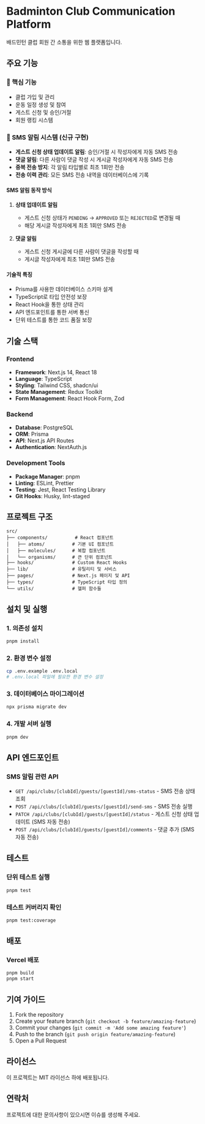 # Badminton Club Communication Platform

배드민턴 클럽 회원 간 소통을 위한 웹 플랫폼입니다.

## 주요 기능

### 🚀 핵심 기능

- 클럽 가입 및 관리
- 운동 일정 생성 및 참여
- 게스트 신청 및 승인/거절
- 회원 랭킹 시스템

### 📱 SMS 알림 시스템 (신규 구현)

- **게스트 신청 상태 업데이트 알림**: 승인/거절 시 작성자에게 자동 SMS 전송
- **댓글 알림**: 다른 사람이 댓글 작성 시 게시글 작성자에게 자동 SMS 전송
- **중복 전송 방지**: 각 알림 타입별로 최초 1회만 전송
- **전송 이력 관리**: 모든 SMS 전송 내역을 데이터베이스에 기록

#### SMS 알림 동작 방식

1. **상태 업데이트 알림**

   - 게스트 신청 상태가 `PENDING` → `APPROVED` 또는 `REJECTED`로 변경될 때
   - 해당 게시글 작성자에게 최초 1회만 SMS 전송

2. **댓글 알림**
   - 게스트 신청 게시글에 다른 사람이 댓글을 작성할 때
   - 게시글 작성자에게 최초 1회만 SMS 전송

#### 기술적 특징

- Prisma를 사용한 데이터베이스 스키마 설계
- TypeScript로 타입 안전성 보장
- React Hook을 통한 상태 관리
- API 엔드포인트를 통한 서버 통신
- 단위 테스트를 통한 코드 품질 보장

## 기술 스택

### Frontend

- **Framework**: Next.js 14, React 18
- **Language**: TypeScript
- **Styling**: Tailwind CSS, shadcn/ui
- **State Management**: Redux Toolkit
- **Form Management**: React Hook Form, Zod

### Backend

- **Database**: PostgreSQL
- **ORM**: Prisma
- **API**: Next.js API Routes
- **Authentication**: NextAuth.js

### Development Tools

- **Package Manager**: pnpm
- **Linting**: ESLint, Prettier
- **Testing**: Jest, React Testing Library
- **Git Hooks**: Husky, lint-staged

## 프로젝트 구조

```
src/
├── components/          # React 컴포넌트
│   ├── atoms/          # 기본 UI 컴포넌트
│   ├── molecules/      # 복합 컴포넌트
│   └── organisms/      # 큰 단위 컴포넌트
├── hooks/              # Custom React Hooks
├── lib/                # 유틸리티 및 서비스
├── pages/              # Next.js 페이지 및 API
├── types/              # TypeScript 타입 정의
└── utils/              # 헬퍼 함수들
```

## 설치 및 실행

### 1. 의존성 설치

```bash
pnpm install
```

### 2. 환경 변수 설정

```bash
cp .env.example .env.local
# .env.local 파일에 필요한 환경 변수 설정
```

### 3. 데이터베이스 마이그레이션

```bash
npx prisma migrate dev
```

### 4. 개발 서버 실행

```bash
pnpm dev
```

## API 엔드포인트

### SMS 알림 관련 API

- `GET /api/clubs/[clubId]/guests/[guestId]/sms-status` - SMS 전송 상태 조회
- `POST /api/clubs/[clubId]/guests/[guestId]/send-sms` - SMS 전송 실행
- `PATCH /api/clubs/[clubId]/guests/[guestId]/status` - 게스트 신청 상태 업데이트 (SMS 자동 전송)
- `POST /api/clubs/[clubId]/guests/[guestId]/comments` - 댓글 추가 (SMS 자동 전송)

## 테스트

### 단위 테스트 실행

```bash
pnpm test
```

### 테스트 커버리지 확인

```bash
pnpm test:coverage
```

## 배포

### Vercel 배포

```bash
pnpm build
pnpm start
```

## 기여 가이드

1. Fork the repository
2. Create your feature branch (`git checkout -b feature/amazing-feature`)
3. Commit your changes (`git commit -m 'Add some amazing feature'`)
4. Push to the branch (`git push origin feature/amazing-feature`)
5. Open a Pull Request

## 라이선스

이 프로젝트는 MIT 라이선스 하에 배포됩니다.

## 연락처

프로젝트에 대한 문의사항이 있으시면 이슈를 생성해 주세요.
